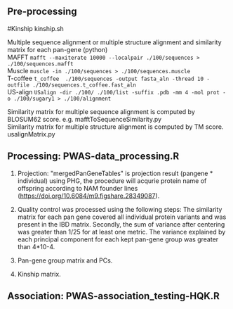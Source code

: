 ## Pre-processing


#Kinship kinship.sh 


Multiple sequence alignment or multiple structure alignment and similarity matrix for each pan-gene (python)  
   MAFFT ```mafft --maxiterate 10000 --localpair ./100/sequences > ./100/sequences.mafft ```  
   Muscle ```muscle -in ./100/sequences > ./100/sequences.muscle ```  
   T-coffee ```t_coffee  ./100/sequences -output fasta_aln -thread 10 -outfile ./100/sequences.t_coffee.fast_aln ```  
   US-align ```USalign -dir ./100/ ./100/list -suffix .pdb -mm 4 -mol prot -o ./100/sugary1 > ./100/alignment ```  

Similarity matrix for multiple sequence alignment is computed by BLOSUM62 score. e.g. mafftToSequenceSimilarity.py   
Similarity matrix for multiple structure alignment is computed by TM score. usalignMatrix.py
 
     
## Processing: PWAS-data_processing.R

1. Projection: "mergedPanGeneTables" is projection result (pangene * individual) using PHG, the procedure will acqurie protein name of offspring according to NAM founder lines (https://doi.org/10.6084/m9.figshare.28349087).   

2. Quality control was processed using the following steps: The similarity matrix for each pan gene covered all individual protein variants and was present in the IBD matrix. Secondly, the sum of variance after centering was greater than 1/25 for at least one metric. The variance explained by each principal component for each kept pan-gene group was greater than 4*10-4.

4. Pan-gene group matrix and PCs.

5. Kinship matrix.

## Association: PWAS-association_testing-HQK.R

